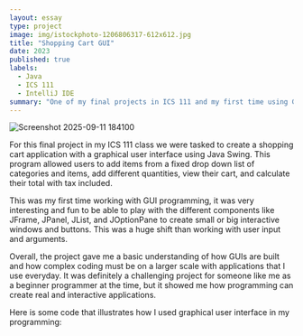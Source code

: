 ```yaml
---
layout: essay
type: project
image: img/istockphoto-1206806317-612x612.jpg
title: "Shopping Cart GUI"
date: 2023
published: true
labels:
  - Java
  - ICS 111
  - IntelliJ IDE
summary: "One of my final projects in ICS 111 and my first time using GUI in Java"
---
```


![Screenshot 2025-09-11 184100](https://github.com/user-attachments/assets/68bfa827-6675-4719-b56a-fc3362b797de)


For this final project in my ICS 111 class we were tasked to create a shopping cart application with a graphical user interface using Java Swing. This program allowed users to add items from a fixed drop down list of categories and items, add different quantities, view their cart, and calculate their total with tax included.

This was my first time working with GUI programming, it was very interesting and fun to be able to play with the different components like JFrame, JPanel, JList, and JOptionPane to create small or big interactive windows and buttons. This was a huge shift than working with user input and arguments. 

Overall, the project gave me a basic understanding of how GUIs are built and how complex coding must be on a larger scale with applications that I use everyday. It was definitely a challenging project for someone like me as a beginner programmer at the time, but it showed me how programming can create real and interactive applications. 

Here is some code that illustrates how I used graphical user interface in my programming:
